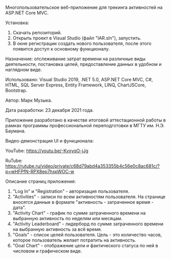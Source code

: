 Многопользовательское веб-приложение для трекинга активностей на ASP.NET Core MVC.

Установка:
1) Скачать репозиторий.
2) Открыть проект в Visual Studio (файл "IAR.sln"), запустить.
3) В окне регистрации создать нового пользователя, после этого появится доступ к основному функционалу.

Назначение: отслеживание затрат времени на различные виды деятельности, постановка целей, предоставление данных в удобном и наглядном виде.

Использовано: Visual Studio 2019, .NET 5.0, ASP.NET Core MVC, C#, HTML, SQL Server Express, Entity Framework, LINQ, ChartJSCore, Bootstrap.

Автор: Марк Музыка.

Дата разработки: 23 декабря 2021 года.

Приложение разработано в качестве итоговой аттестационной работы в рамках программы профессиональной переподготовки в МГТУ им. Н.Э. Баумана.

Видео-демонстрация UI и функционала:

YouTube: https://youtu.be/-KvxyqO-jJg

RuTube: https://rutube.ru/video/private/c68d79abd4a353355b4c56e0c8ac681c/?p=wHFPfN-RPX8ep7hspWOC-w

Описание страниц приложения:
1) "Log In" и "Registration" - авторизация пользователя.
2) "Activities" - записи по всем активностям пользователя. На странице вносятся данные в формате "активность - затраченное время - дата".
3) "Activity Chart" - график по сумме затраченного времени на выбранную активность по неделям или месяцам.
4) "Activity Leaderboard" - лидерборд по сумме затраченного времени на выбранную активность за всё время.
5) "Goals" - список целей пользователя. Цель - это количество часов, которое пользователь желает потратить на активность.
6) "Goal Chart" - отображение цели и фактического статуса по ней в числовом и графическом виде.
